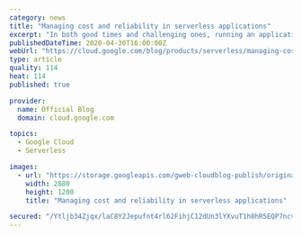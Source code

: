 ```yaml
---
category: news
title: "Managing cost and reliability in serverless applications"
excerpt: "In both good times and challenging ones, running an application on a serverless environment has lots of benefits. If you experience extremely high demand, your application scales automatically, avoiding crashes or downtime. And if you see a contraction of demand, then the application scales down and"
publishedDateTime: 2020-04-30T16:00:00Z
webUrl: "https://cloud.google.com/blog/products/serverless/managing-cost-and-reliability-serverless-applications/"
type: article
quality: 114
heat: 114
published: true

provider:
  name: Official Blog
  domain: cloud.google.com

topics:
  - Google Cloud
  - Serverless

images:
  - url: "https://storage.googleapis.com/gweb-cloudblog-publish/original_images/Google_Blog_Serverless_-_04.jpg"
    width: 2880
    height: 1200
    title: "Managing cost and reliability in serverless applications"

secured: "/Ytljb34Zjqx/laC8Y2Jepufnt4rl62FihjC12dUn3lYXvuT1h8hR5EQP7ncvt9M62NJlg4SN7lxyu2ylRE+0btBQawQvwTvMwXlkEhV+6jft7DRwXVV9cs3vZe4zeCNz55a/OFgDXgdDY9r/d0Vm+8KnAdP/9tmPZQfqf7gOJwmmYfi/7/T1RmTbqJCZA3v45uAhoX8sKO/z1FU5VrefJlHOMoSteJS/ZTTflynOKcQjuQhD4gbWxKnnM3OjFU3GRsY/5QnEvWjLu9ywCX8tBG5PBdIFb4m5N95aq/OAap7GnPxfNG9wkVvPT4VE32Sgl7LRinr7ePwTTPzmG0ABg==;Lrolzy+52ZFe5bqMIQ/+gw=="
---
```


